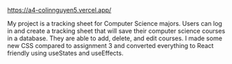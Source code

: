 https://a4-colinnguyen5.vercel.app/

My project is a tracking sheet for Computer Science majors. Users can log in and create a tracking sheet that will save their computer science courses in a database. 
They are able to add, delete, and edit courses. I made some new CSS compared to assignment 3 and converted everything to React friendly using useStates and useEffects.